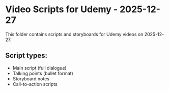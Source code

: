 # Video Scripts for Udemy - 2025-12-27

This folder contains scripts and storyboards for Udemy videos on 2025-12-27.

## Script types:
- Main script (full dialogue)
- Talking points (bullet format)
- Storyboard notes
- Call-to-action scripts

